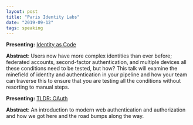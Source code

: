 ```yaml
---
layout: post
title: "Paris Identity Labs"
date: "2019-09-12"
tags: speaking
---
```


**Presenting:** [Identity as Code](https://speakerdeck.com/andymarch/identity-as-code)

**Abstract**: Users now have more complex identities than ever before; federated accounts, second-factor authentication, and multiple devices all these conditions need to be tested, but how? This talk will examine the minefield of identity and authentication in your pipeline and how your team can traverse this to ensure that you are testing all the conditions without resorting to manual steps.

**Presenting:** [TLDR: OAuth](https://speakerdeck.com/andymarch/tldr-oauth)

**Abstract**: An introduction to modern web authentication and authorization and how we got here and the road bumps along the way.
